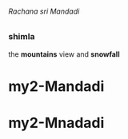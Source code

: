 ###### Rachana sri Mandadi 
### shimla
the **mountains** view and **snowfall** 
# my2-Mandadi
# my2-Mnadadi